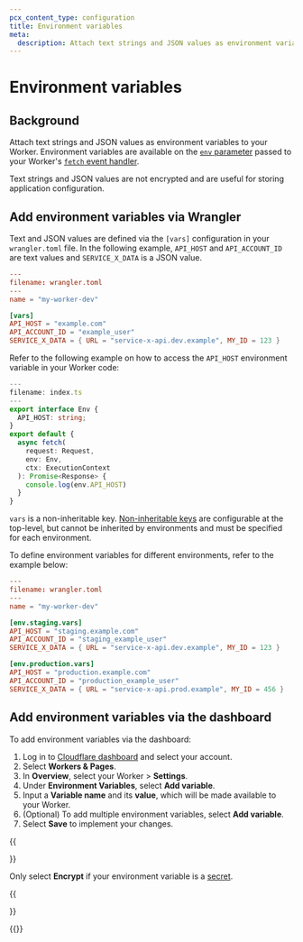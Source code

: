 ```yaml
---
pcx_content_type: configuration
title: Environment variables
meta:
  description: Attach text strings and JSON values as environment variables to your Worker.
---
```


# Environment variables

## Background

Attach text strings and JSON values as environment variables to your Worker. Environment variables are available on the [`env` parameter](/workers/runtime-apis/handlers/fetch/#parameters) passed to your Worker's [`fetch` event handler](/workers/runtime-apis/handlers/fetch/).

Text strings and JSON values are not encrypted and are useful for storing application configuration.

## Add environment variables via Wrangler

Text and JSON values are defined via the `[vars]` configuration in your `wrangler.toml` file. In the following example, `API_HOST` and `API_ACCOUNT_ID` are text values and `SERVICE_X_DATA` is a JSON value.

```toml
---
filename: wrangler.toml
---
name = "my-worker-dev"

[vars]
API_HOST = "example.com"
API_ACCOUNT_ID = "example_user"
SERVICE_X_DATA = { URL = "service-x-api.dev.example", MY_ID = 123 }
```

Refer to the following example on how to access the `API_HOST` environment variable in your Worker code:

```ts
---
filename: index.ts
---
export interface Env {
  API_HOST: string;
}
export default {
  async fetch(
    request: Request,
    env: Env,
    ctx: ExecutionContext
  ): Promise<Response> {
    console.log(env.API_HOST)
  }
}
```

`vars` is a non-inheritable key. [Non-inheritable keys](/workers/wrangler/configuration/#non-inheritable-keys) are configurable at the top-level, but cannot be inherited by environments and must be specified for each environment.

To define environment variables for different environments, refer to the example below:

```toml
---
filename: wrangler.toml
---
name = "my-worker-dev"

[env.staging.vars]
API_HOST = "staging.example.com"
API_ACCOUNT_ID = "staging_example_user"
SERVICE_X_DATA = { URL = "service-x-api.dev.example", MY_ID = 123 }

[env.production.vars]
API_HOST = "production.example.com"
API_ACCOUNT_ID = "production_example_user"
SERVICE_X_DATA = { URL = "service-x-api.prod.example", MY_ID = 456 }
```

## Add environment variables via the dashboard

To add environment variables via the dashboard:

1. Log in to [Cloudflare dashboard](https://dash.cloudflare.com/) and select your account.
2. Select **Workers & Pages**.
3. In **Overview**, select your Worker > **Settings**.
4. Under **Environment Variables**, select **Add variable**.
5. Input a **Variable name** and its **value**, which will be made available to your Worker.
6. (Optional) To add multiple environment variables, select **Add variable**.
7. Select **Save** to implement your changes.

{{<Aside type="warning" header="Plaintext strings and secrets">}}

Only select **Encrypt** if your environment variable is a [secret](/workers/configuration/secrets/).

{{</Aside>}}

{{<render file="_env_and_secrets.md">}}